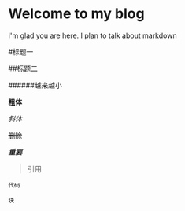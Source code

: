 # Welcome to my blog

I'm glad you are here. I plan to talk about markdown

#标题一

##标题二

######越来越小

**粗体**

*斜体*

~~删除~~

**_重要_**

>引用

`代码`

```
块
```

